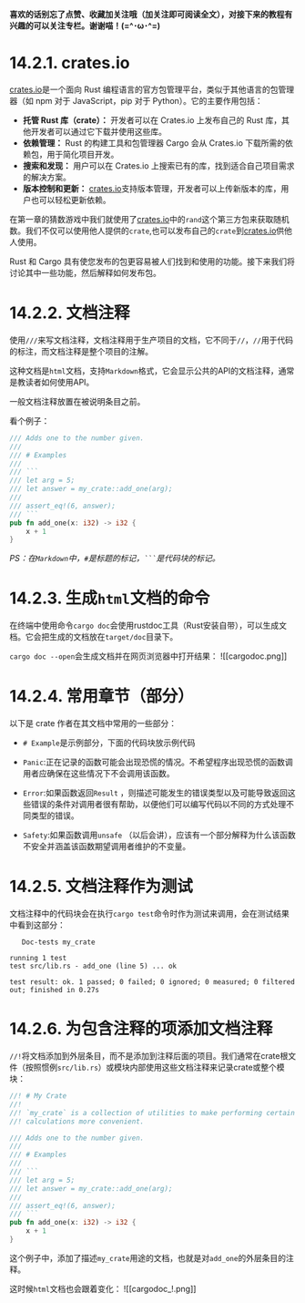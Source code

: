 **喜欢的话别忘了点赞、收藏加关注哦（加关注即可阅读全文），对接下来的教程有兴趣的可以关注专栏。谢谢喵！(=^･ω･^=)**

# 14.2.1. crates.io
[crates.io](www.crates.io)是一个面向 Rust 编程语言的官方包管理平台，类似于其他语言的包管理器（如 npm 对于 JavaScript，pip 对于 Python）。它的主要作用包括：
- **托管 Rust 库（crate）：** 开发者可以在 Crates.io 上发布自己的 Rust 库，其他开发者可以通过它下载并使用这些库。
- **依赖管理：** Rust 的构建工具和包管理器 Cargo 会从 Crates.io 下载所需的依赖包，用于简化项目开发。
- **搜索和发现：** 用户可以在 Crates.io 上搜索已有的库，找到适合自己项目需求的解决方案。
- **版本控制和更新：** [crates.io](www.crates.io)支持版本管理，开发者可以上传新版本的库，用户也可以轻松更新依赖。

在第一章的猜数游戏中我们就使用了[crates.io](www.crates.io)中的`rand`这个第三方包来获取随机数。我们不仅可以使用他人提供的`crate`,也可以发布自己的`crate`到[crates.io](www.crates.io)供他人使用。

Rust 和 Cargo 具有使您发布的包更容易被人们找到和使用的功能。接下来我们将讨论其中一些功能，然后解释如何发布包。

# 14.2.2. 文档注释
使用`///`来写文档注释，文档注释用于生产项目的文档，它不同于`//`，`//`用于代码的标注，而文档注释是整个项目的注解。

这种文档是`html`文档，支持`Markdown`格式，它会显示公共的API的文档注释，通常是教读者如何使用API。

一般文档注释放置在被说明条目之前。

看个例子：
```rust
/// Adds one to the number given.
///
/// # Examples
///
/// ```
/// let arg = 5;
/// let answer = my_crate::add_one(arg);
///
/// assert_eq!(6, answer);
/// ```
pub fn add_one(x: i32) -> i32 {
    x + 1
}
```
*PS：在`Markdown`中，`#`是标题的标记，` ``` `是代码块的标记。*

# 14.2.3. 生成`html`文档的命令
在终端中使用命令`cargo doc`会使用rustdoc工具（Rust安装自带），可以生成文档。它会把生成的文档放在`target/doc`目录下。

`cargo doc --open`会生成文档并在网页浏览器中打开结果：
![[cargodoc.png]]

# 14.2.4. 常用章节（部分）
以下是 crate 作者在其文档中常用的一些部分：
- `# Example`是示例部分，下面的代码块放示例代码

- `Panic`:正在记录的函数可能会出现恐慌的情况。不希望程序出现恐慌的函数调用者应确保在这些情况下不会调用该函数。

- `Error`:如果函数返回`Result` ，则描述可能发生的错误类型以及可能导致返回这些错误的条件对调用者很有帮助，以便他们可以编写代码以不同的方式处理不同类型的错误。

- `Safety`:如果函数调用`unsafe` （以后会讲），应该有一个部分解释为什么该函数不安全并涵盖该函数期望调用者维护的不变量。

# 14.2.5. 文档注释作为测试
文档注释中的代码块会在执行`cargo test`命令时作为测试来调用，会在测试结果中看到这部分：
```
   Doc-tests my_crate

running 1 test
test src/lib.rs - add_one (line 5) ... ok

test result: ok. 1 passed; 0 failed; 0 ignored; 0 measured; 0 filtered out; finished in 0.27s
```

# 14.2.6. 为包含注释的项添加文档注释
`//!`将文档添加到外层条目，而不是添加到注释后面的项目。我们通常在crate根文件（按照惯例`src/lib.rs`）或模块内部使用这些文档注释来记录crate或整个模块：
```rust
//! # My Crate
//!
//! `my_crate` is a collection of utilities to make performing certain
//! calculations more convenient.

/// Adds one to the number given.
///
/// # Examples
///
/// ```
/// let arg = 5;
/// let answer = my_crate::add_one(arg);
///
/// assert_eq!(6, answer);
/// ```
pub fn add_one(x: i32) -> i32 {
    x + 1
}
```
这个例子中，添加了描述`my_crate`用途的文档，也就是对`add_one`的外层条目的注释。

这时候`html`文档也会跟着变化：
![[cargodoc_!.png]]


